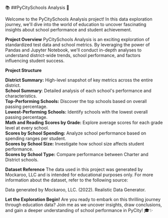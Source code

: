 📚 ##PyCitySchools Analysis 🏫

Welcome to the PyCitySchools Analysis project! In this data exploration journey, we'll dive into the world of education to uncover fascinating insights about school performance and student achievement.

**Project Overview**
PyCitySchools Analysis is an exciting exploration of standardized test data and school metrics. By leveraging the power of Pandas and Jupyter Notebook, we'll conduct in-depth analyses to understand district-wide trends, school performance, and factors influencing student success.

**Project Structure**

**District Summary:** High-level snapshot of key metrics across the entire district.  
**School Summary**: Detailed analysis of each school's performance and characteristics.  
**Top-Performing Schools:** Discover the top schools based on overall passing percentage.  
**Lowest-Performing Schools:** Identify schools with the lowest overall passing percentage.  
**Math and Reading Scores by Grade:** Explore average scores for each grade level at every school.  
**Scores by School Spending:** Analyze school performance based on spending ranges per student.  
**Scores by School Size:** Investigate how school size affects student performance.  
**Scores by School Type:** Compare performance between Charter and District schools.  

**Dataset Reference**
The data used in this project was generated by Mockaroo, LLC and is intended for educational purposes only. For more information about the dataset, refer to the following source:

Data generated by Mockaroo, LLC. (2022). Realistic Data Generator.

**Let the Exploration Begin!**
Are you ready to embark on this thrilling journey through education data? Join me as we uncover insights, draw conclusions, and gain a deeper understanding of school performance in PyCity! 🎓✨
